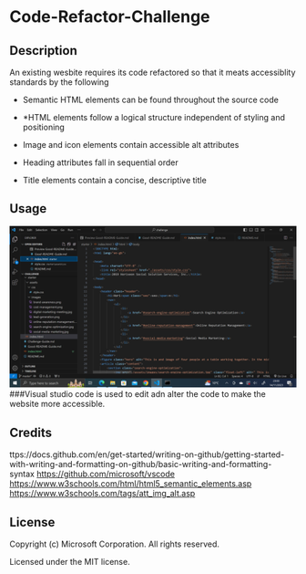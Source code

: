 # Code-Refactor-Challenge
## Description 
An existing wesbite requires  its code refactored so that it meats accessiblity standards by the following 

+ Semantic HTML elements can be found throughout the source code
- *HTML elements follow a logical structure independent of styling and positioning
+ Image and icon elements contain accessible alt attributes
- Heading attributes fall in sequential order
+ Title elements contain a concise, descriptive title
  

## Usage 
![Screenshot of VS Code](assets/images/2023-11-14.png)
###Visual studio code is used to edit adn alter the code to make the website more accessible.

## Credits
ttps://docs.github.com/en/get-started/writing-on-github/getting-started-with-writing-and-formatting-on-github/basic-writing-and-formatting-syntax 
https://github.com/microsoft/vscode
https://www.w3schools.com/html/html5_semantic_elements.asp 
https://www.w3schools.com/tags/att_img_alt.asp

## License 

Copyright (c) Microsoft Corporation. All rights reserved.

Licensed under the MIT license.
